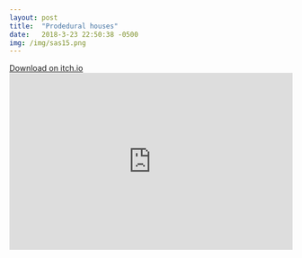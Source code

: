 ```yaml
---
layout: post
title:  "Prodedural houses"
date:   2018-3-23 22:50:38 -0500
img: /img/sas15.png
---
```


<a href="https://melissaran.itch.io/sanctuary-at-sea">
<span class="btn">
    Download on itch.io
</span>
</a>

<iframe width="100%" height="315" src="https://www.youtube.com/embed/Xjvgdq2FDt8" frameborder="0" allow="accelerometer; autoplay; encrypted-media; gyroscope; picture-in-picture" allowfullscreen></iframe>


<div class="pic">
	<img class="col three" src="{{ site.baseurl }}/img/sas14.png" alt="" title="screenshot"/>
</div>

<div class="pic">
	<img class="col three" src="{{ site.baseurl }}/img/sas13.png" alt="" title="example image"/>
</div>

<div class="pic">
	<img class="col three" src="{{ site.baseurl }}/img/sas16.png" alt="" title="stage2"/>
</div>
<div class="pic">
	<img class="col three" src="{{ site.baseurl }}/img/sas15.png" alt="" title="stage2"/>
</div>

<div class="col2">

<div class="pic">
	<img class="col two" src="{{ site.baseurl }}/img/sas5.png" alt="" title="stage2"/>
  <img class="col three" src="{{ site.baseurl }}/img/sas7.png" alt="" title="stage2"/>
	<img class="col one" src="{{ site.baseurl }}/img/sas4.png" alt="" title="stage2"/>
</div>

<div class="pic">
	<img class="col one" src="{{ site.baseurl }}/img/sas9.png" alt="" title="stage1"/>
	<img class="col one" src="{{ site.baseurl }}/img/sas10.png" alt="" title="stage1"/>
	<img class="col one" src="{{ site.baseurl }}/img/sas11.png" alt="" title="stage1"/>
</div>

</div>
